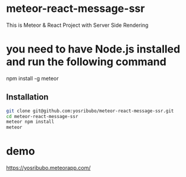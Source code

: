 
# meteor-react-message-ssr
 This is Meteor & React Project with Server Side Rendering

# you need to have Node.js installed and run the following command

npm install -g meteor

 ## Installation

```bash
git clone git@github.com:yosribubo/meteor-react-message-ssr.git
cd meteor-react-message-ssr
meteor npm install
meteor
```

# demo
https://yosribubo.meteorapp.com/